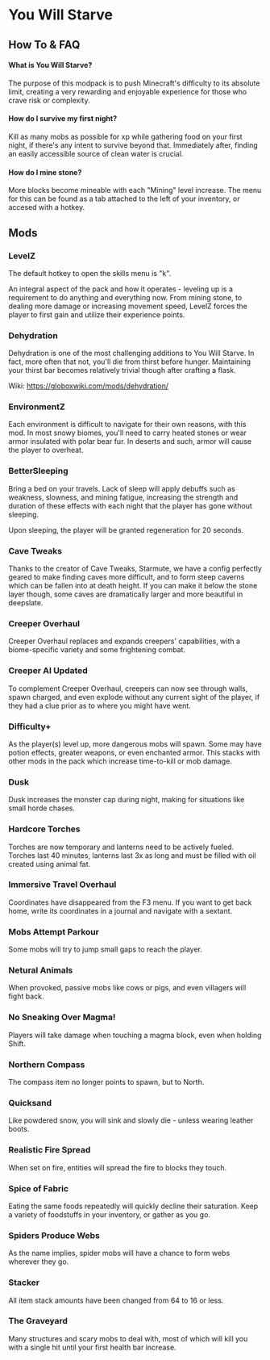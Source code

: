 # You Will Starve

## How To & FAQ

#### What is You Will Starve?

The purpose of this modpack is to push Minecraft's difficulty to its absolute limit, creating a very rewarding and enjoyable experience for those who crave risk or complexity.

#### How do I survive my first night?

Kill as many mobs as possible for xp while gathering food on your first night, if there's any intent to survive beyond that. Immediately after, finding an easily accessible source of clean water is crucial.

#### How do I mine stone?

More blocks become mineable with each "Mining" level increase. The menu for this can be found as a tab attached to the left of your inventory, or accesed with a hotkey.

## Mods

### LevelZ

The default hotkey to open the skills menu is "k".

An integral aspect of the pack and how it operates - leveling up is a requirement to do anything and everything now. From mining stone, to dealing more damage or increasing movement speed, LevelZ forces the player to first gain and utilize their experience points.

### Dehydration

Dehydration is one of the most challenging additions to You Will Starve. In fact, more often that not, you'll die from thirst before hunger. Maintaining your thirst bar becomes relatively trivial though after crafting a flask.

Wiki: https://globoxwiki.com/mods/dehydration/

### EnvironmentZ

Each environment is difficult to navigate for their own reasons, with this mod. In most snowy biomes, you'll need to carry heated stones or wear armor insulated with polar bear fur. In deserts and such, armor will cause the player to overheat.

### BetterSleeping

Bring a bed on your travels. Lack of sleep will apply debuffs such as weakness, slowness, and mining fatigue, increasing the strength and duration of these effects with each night that the player has gone without sleeping.

Upon sleeping, the player will be granted regeneration for 20 seconds.

### Cave Tweaks

Thanks to the creator of Cave Tweaks, Starmute, we have a config perfectly geared to make finding caves more difficult, and to form steep caverns which can be fallen into at death height. If you can make it below the stone layer though, some caves are dramatically larger and more beautiful in deepslate.

### Creeper Overhaul

Creeper Overhaul replaces and expands creepers' capabilities, with a biome-specific variety and some frightening combat.

### Creeper AI Updated

To complement Creeper Overhaul, creepers can now see through walls, spawn charged, and even explode without any current sight of the player, if they had a clue prior as to where you might have went.

### Difficulty+

As the player(s) level up, more dangerous mobs will spawn. Some may have potion effects, greater weapons, or even enchanted armor. This stacks with other mods in the pack which increase time-to-kill or mob damage.

### Dusk

Dusk increases the monster cap during night, making for situations like small horde chases.

### Hardcore Torches

Torches are now temporary and lanterns need to be actively fueled. Torches last 40 minutes, lanterns last 3x as long and must be filled with oil created using animal fat.

### Immersive Travel Overhaul

Coordinates have disappeared from the F3 menu. If you want to get back home, write its coordinates in a journal and navigate with a sextant.

### Mobs Attempt Parkour

Some mobs will try to jump small gaps to reach the player.

### Netural Animals

When provoked, passive mobs like cows or pigs, and even villagers will fight back.

### No Sneaking Over Magma!

Players will take damage when touching a magma block, even when holding Shift.

### Northern Compass

The compass item no longer points to spawn, but to North.

### Quicksand

Like powdered snow, you will sink and slowly die - unless wearing leather boots.

### Realistic Fire Spread

When set on fire, entities will spread the fire to blocks they touch.

### Spice of Fabric

Eating the same foods repeatedly will quickly decline their saturation. Keep a variety of foodstuffs in your inventory, or gather as you go.

### Spiders Produce Webs

As the name implies, spider mobs will have a chance to form webs wherever they go.

### Stacker

All item stack amounts have been changed from 64 to 16 or less.

### The Graveyard

Many structures and scary mobs to deal with, most of which will kill you with a single hit until your first health bar increase.
